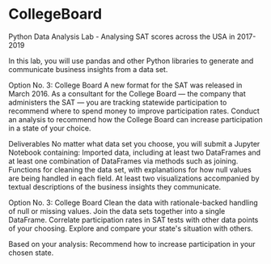 # CollegeBoard
Python Data Analysis Lab - Analysing SAT scores across the USA in 2017-2019

In this lab, you will use pandas and other Python libraries to generate and communicate business insights from a data set.

Option No. 3:
College Board
A new format for the SAT was released in March 2016. As a consultant for the College Board — the company that administers the SAT — you are tracking statewide participation to recommend where to spend money to improve participation rates. Conduct an analysis to recommend how the College Board can increase participation in a state of your choice.

Deliverables 
No matter what data set you choose, you will submit a Jupyter Notebook containing:
Imported data, including at least two DataFrames and at least one combination of DataFrames via methods such as joining.
Functions for cleaning the data set, with explanations for how null values are being handled in each field.
At least two visualizations accompanied by textual descriptions of the business insights they communicate.

Option No. 3:
College Board
Clean the data with rationale-backed handling of null or missing values.
Join the data sets together into a single DataFrame.
Correlate participation rates in SAT tests with other data points of your choosing. 
Explore and compare your state's situation with others.

Based on your analysis: Recommend how to increase participation in your chosen state.
